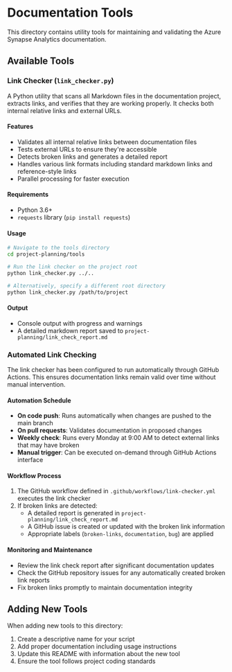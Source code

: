 # Documentation Tools

This directory contains utility tools for maintaining and validating the Azure Synapse Analytics documentation.

## Available Tools

### Link Checker (`link_checker.py`)

A Python utility that scans all Markdown files in the documentation project, extracts links, and verifies that they are working properly. It checks both internal relative links and external URLs.

#### Features

- Validates all internal relative links between documentation files
- Tests external URLs to ensure they're accessible
- Detects broken links and generates a detailed report
- Handles various link formats including standard markdown links and reference-style links
- Parallel processing for faster execution


#### Requirements

- Python 3.6+
- `requests` library (`pip install requests`)


#### Usage

```bash
# Navigate to the tools directory
cd project-planning/tools

# Run the link checker on the project root
python link_checker.py ../..

# Alternatively, specify a different root directory
python link_checker.py /path/to/project
```


#### Output

- Console output with progress and warnings
- A detailed markdown report saved to `project-planning/link_check_report.md`

### Automated Link Checking

The link checker has been configured to run automatically through GitHub Actions. This ensures documentation links remain valid over time without manual intervention.

#### Automation Schedule

- **On code push**: Runs automatically when changes are pushed to the main branch
- **On pull requests**: Validates documentation in proposed changes
- **Weekly check**: Runs every Monday at 9:00 AM to detect external links that may have broken
- **Manual trigger**: Can be executed on-demand through GitHub Actions interface


#### Workflow Process

1. The GitHub workflow defined in `.github/workflows/link-checker.yml` executes the link checker
2. If broken links are detected:
   - A detailed report is generated in `project-planning/link_check_report.md`
   - A GitHub issue is created or updated with the broken link information
   - Appropriate labels (`broken-links`, `documentation`, `bug`) are applied


#### Monitoring and Maintenance

- Review the link check report after significant documentation updates
- Check the GitHub repository issues for any automatically created broken link reports
- Fix broken links promptly to maintain documentation integrity

## Adding New Tools

When adding new tools to this directory:

1. Create a descriptive name for your script
2. Add proper documentation including usage instructions
3. Update this README with information about the new tool
4. Ensure the tool follows project coding standards
